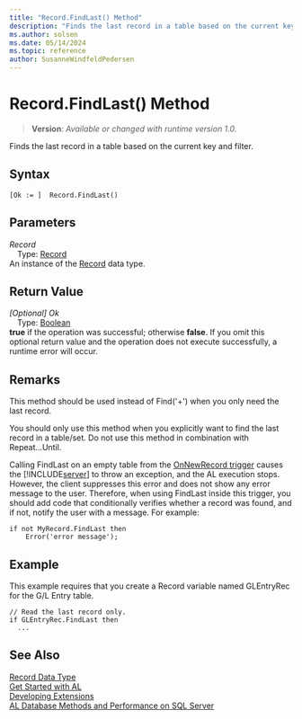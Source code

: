```yaml
---
title: "Record.FindLast() Method"
description: "Finds the last record in a table based on the current key and filter."
ms.author: solsen
ms.date: 05/14/2024
ms.topic: reference
author: SusanneWindfeldPedersen
---
```

[//]: # (START>DO_NOT_EDIT)
[//]: # (IMPORTANT:Do not edit any of the content between here and the END>DO_NOT_EDIT.)
[//]: # (Any modifications should be made in the .xml files in the ModernDev repo.)
# Record.FindLast() Method
> **Version**: _Available or changed with runtime version 1.0._

Finds the last record in a table based on the current key and filter.


## Syntax
```AL
[Ok := ]  Record.FindLast()
```
## Parameters
*Record*  
&emsp;Type: [Record](record-data-type.md)  
An instance of the [Record](record-data-type.md) data type.  

## Return Value
*[Optional] Ok*  
&emsp;Type: [Boolean](../boolean/boolean-data-type.md)  
**true** if the operation was successful; otherwise **false**.   If you omit this optional return value and the operation does not execute successfully, a runtime error will occur.  


[//]: # (IMPORTANT: END>DO_NOT_EDIT)

## Remarks  
This method should be used instead of Find\('+'\) when you only need the last record.  
  
You should only use this method when you explicitly want to find the last record in a table/set. Do not use this method in combination with Repeat...Until. 

Calling FindLast on an empty table from the [OnNewRecord trigger](../../triggers-auto/page/devenv-onnewrecord-page-trigger.md) causes the [!INCLUDE[server](../../includes/server.md)] to throw an exception, and the AL execution stops. However, the client suppresses this error and does not show any error message to the user. Therefore, when using FindLast inside this trigger, you should add code that conditionally verifies whether a record was found, and if not, notify the user with a message. For example:

```al
if not MyRecord.FindLast then
    Error('error message');
```
  
## Example  
This example requires that you create a Record variable named GLEntryRec for the G/L Entry table.  
  
```al
// Read the last record only.   
if GLEntryRec.FindLast then  
  ...  
```  
## See Also
[Record Data Type](record-data-type.md)  
[Get Started with AL](../../devenv-get-started.md)  
[Developing Extensions](../../devenv-dev-overview.md)  
[AL Database Methods and Performance on SQL Server](../../../administration/optimize-sql-al-Database-methods-and-performance-on-server.md)